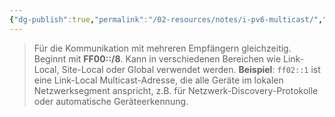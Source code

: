 ```yaml
---
{"dg-publish":true,"permalink":"/02-resources/notes/i-pv6-multicast/","tags":["netzwerk/ip/ipv6"],"noteIcon":"","updated":"2025-08-26T16:35:04.766+02:00"}
---
```


> Für die Kommunikation mit mehreren Empfängern gleichzeitig. Beginnt mit **FF00::/8**. Kann in verschiedenen Bereichen wie Link-Local, Site-Local oder Global verwendet werden. **Beispiel**: `ff02::1` ist eine Link-Local Multicast-Adresse, die alle Geräte im lokalen Netzwerksegment anspricht, z.B. für Netzwerk-Discovery-Protokolle oder automatische Geräteerkennung.
